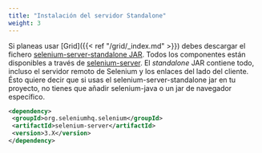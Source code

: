 ```yaml
---
title: "Instalación del servidor Standalone"
weight: 3
---
```


Si planeas usar [Grid]({{< ref "/grid/_index.md" >}}) debes descargar el fichero 
[selenium-server-standalone JAR](//selenium.dev/downloads/).
Todos los componentes están disponibles a través de 
[selenium-server](//repo1.maven.org/maven2/org/seleniumhq/selenium/selenium-server/).
El _standalone_ JAR contiene todo, incluso el servidor remoto de Selenium 
y los enlaces del lado del cliente.
Ésto quiere decir que si usas el selenium-server-standalone jar
en tu proyecto, no tienes que añadir selenium-java
o un jar de navegador específico.

 ```xml
<dependency>
  <groupId>org.seleniumhq.selenium</groupId>
  <artifactId>selenium-server</artifactId>
  <version>3.X</version>
</dependency>
```

